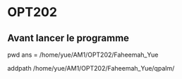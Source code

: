 # OPT202
## Avant lancer le programme
pwd
ans = /home/yue/AM1/OPT202/Faheemah_Yue


addpath /home/yue/AM1/OPT202/Faheemah_Yue/qpalm/
